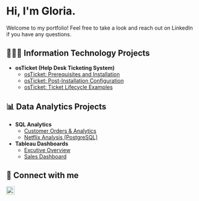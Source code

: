 <h1>Hi, I'm Gloria.</h1>
Welcome to my portfolio! Feel free to take a look and reach out on LinkedIn if you have any questions.

<h2>👩🏻‍💻 Information Technology Projects</h2>

- <b>osTicket (Help Desk Ticketing System)</b>
  - [osTicket: Prerequisites and Installation](https://github.com/yeahglo/osticket-prereqs)
  - [osTicket: Post-Installation Configuration](https://github.com/yeahglo/post-install-config)
  - [osTicket: Ticket Lifecycle Examples](https://github.com/yeahglo/ticket-lifecycle)

<h2>📊 Data Analytics Projects</h2>

- <b>SQL Analytics</b>
  - [Customer Orders & Analytics](https://github.com/yeahglo/SQL/blob/main/Customers%20%26%20Orders%20Analytics)
  - [Netflix Analysis (PostgreSQL)](https://github.com/yeahglo/SQL/blob/main/Netflix%20Analysis%20(PostgreSQL))
- <b>Tableau Dashboards</b>
  - [Excutive Overview](https://public.tableau.com/app/profile/gloria/viz/ExecutiveOverview-SampleSuperstore_16769916744370/ExecutiveOverview)
  - [Sales Dashboard](https://public.tableau.com/app/profile/gloria/viz/SalesDashboard-February2019/SalesOrders)

<h2>💬 Connect with me</h2>

[<img align="left" alt="Gloria Lopez | LinkedIn" width="22px" src="https://cdn.jsdelivr.net/npm/simple-icons@v3/icons/linkedin.svg" />][linkedin]

[linkedin]: https://www.linkedin.com/in/yeahglo
